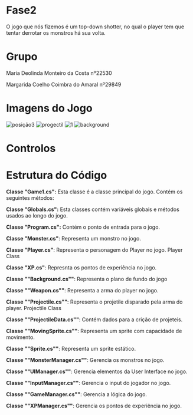 # Fase2
O jogo que nós fizemos é um top-down shotter, no qual o player tem que tentar derrotar os monstros há sua volta.

# Grupo
Maria Deolinda Monteiro da Costa nº22530

Margarida Coelho Coimbra do Amaral nº29849

# Imagens do Jogo
![posição3](https://github.com/theseaweed2005/Fase1/assets/150022513/933182dd-6ed7-4e00-8ef1-abe0aa0bb533)
![progectil](https://github.com/theseaweed2005/Fase1/assets/150022513/53317ffb-4894-4021-a251-3a1074f3095c)
![1](https://github.com/theseaweed2005/Fase1/assets/150022513/03ab4861-4f5c-4060-8c7c-45b9d22487f1)
![background](https://github.com/theseaweed2005/Fase1/assets/150022513/dadba694-ea68-4502-8210-260bfd7ee57a)


# Controlos

# Estrutura do Código

**Classe "Game1.cs":** Esta classe é a classe principal do jogo. Contém os seguintes métodos:

**Classe "Globals.cs":** Esta classes contém variáveis globais e métodos usados ao longo do jogo.

**Classe "Program.cs":** Contém o ponto de entrada para o jogo.

**Classe "Monster.cs"**: Representa um monstro no jogo.

**Classe "Player.cs"**: Representa o personagem do Player no jogo.
Player Class

**Classe "XP.cs"**: Represnta os pontos de experiência no jogo.

**Classe ""Background.cs""**: Representa o plano de fundo do jogo

**Classe ""Weapon.cs""**: Representa a arma do player no jogo.

**Classe ""Projectile.cs""**: Representa o projetile disparado pela arma do player.
Projectile Class

**Classe ""ProjectileData.cs""**: Contém dados para a crição de projeteis.

**Classe ""MovingSprite.cs""**: Representa um sprite com capacidade de movimento.

**Classe ""Sprite.cs""**: Representa um sprite estático.

**Classe ""MonsterManager.cs""**: Gerencia os monstros no jogo.

**Classe ""UIManager.cs""**: Gerencia elementos da User Interface no jogo.

**Classe ""InputManager.cs""**: Gerencia o input do jogador no jogo.

**Classe ""GameManager.cs""**: Gerencia a lógica do jogo.

**Classe ""XPManager.cs""**: Gerencia os pontos de experiência no jogo.
